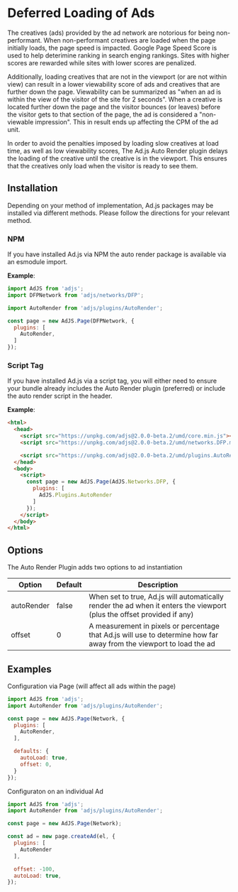 # Deferred Loading of Ads
The creatives (ads) provided by the ad network are notorious for being non-performant. When non-performant
creatives are loaded when the page initially loads, the page speed is impacted. Google Page Speed Score
is used to help deterimine ranking in search enging rankings. Sites with higher scores are rewarded while sites
with lower scores are penalized.

Additionally, loading creatives that are not in the viewport (or are not within view)
can result in a lower viewability score of ads and creatives that are further down the page. Viewability
can be summarized as "when an ad is within the view of the visitor of the site for 2 seconds". When a creative
is located further down the page and the visitor bounces (or leaves) before the visitor gets to that section of the page,
the ad is considered a "non-viewable impression". This in result ends up affecting the CPM of the ad unit.

In order to avoid the penalties imposed by loading slow creatives at load time, as well as low viewability scores,
The Ad.js Auto Render plugin delays the loading of the creative until the creative is in the viewport. This ensures that
the creatives only load when the visitor is ready to see them.

## Installation
Depending on your method of implementation, Ad.js packages may be installed via different methods.
Please follow the directions for your relevant method.

### NPM
If you have installed Ad.js via NPM the auto render package is available via an esmodule import.

__Example__:
```js
import AdJS from 'adjs';
import DFPNetwork from 'adjs/networks/DFP';

import AutoRender from 'adjs/plugins/AutoRender';

const page = new AdJS.Page(DFPNetwork, {
  plugins: [
    AutoRender,
  ]
});
```

### Script Tag
If you have installed Ad.js via a script tag, you will either need to ensure your bundle already
includes the Auto Render plugin (preferred) or include the auto render script in the header.

__Example__:
```html
<html>
  <head>
    <script src="https://unpkg.com/adjs@2.0.0-beta.2/umd/core.min.js"></script>
    <script src="https://unpkg.com/adjs@2.0.0-beta.2/umd/networks.DFP.min.js"></script>

    <script src="https://unpkg.com/adjs@2.0.0-beta.2/umd/plugins.AutoRender.js"></script>
  </head>
  <body>
    <script>
      const page = new AdJS.Page(AdJS.Networks.DFP, {
        plugins: [
          AdJS.Plugins.AutoRender
        ]
      });
    </script>
  </body>
</html>
```

## Options
The Auto Render Plugin adds two options to ad instantiation

|Option|Default|Description|
|---|---|---|
|autoRender|false|When set to true, Ad.js will automatically render the ad when it enters the viewport (plus the offset provided if any)|
|offset|0|A measurement in pixels or percentage that Ad.js will use to determine how far away from the viewport to load the ad|

## Examples

Configuration via Page (will affect all ads within the page)
```js
import AdJS from 'adjs';
import AutoRender from 'adjs/plugins/AutoRender';

const page = new AdJS.Page(Network, {
  plugins: [
    AutoRender,
  ],

  defaults: {
    autoLoad: true,
    offset: 0,
  }
});
```

Configuraton on an individual Ad
```js
import AdJS from 'adjs';
import AutoRender from 'adjs/plugins/AutoRender';

const page = new AdJS.Page(Network);

const ad = new page.createAd(el, {
  plugins: [
    AutoRender
  ],

  offset: -100,
  autoLoad: true,
});
``` 
